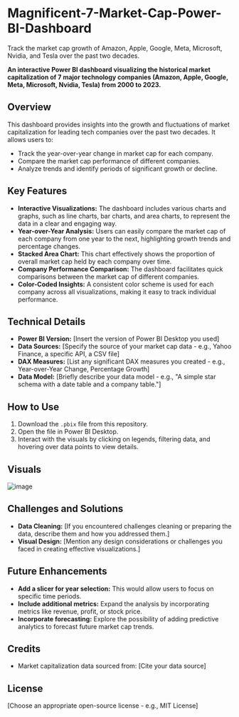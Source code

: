# Magnificent-7-Market-Cap-Power-BI-Dashboard
Track the market cap growth of Amazon, Apple, Google, Meta, Microsoft, Nvidia, and Tesla over the past two decades.


**An interactive Power BI dashboard visualizing the historical market capitalization of 7 major technology companies (Amazon, Apple, Google, Meta, Microsoft, Nvidia, Tesla) from 2000 to 2023.**


## Overview

This dashboard provides insights into the growth and fluctuations of market capitalization for leading tech companies over the past two decades. It allows users to:

*   Track the year-over-year change in market cap for each company.
*   Compare the market cap performance of different companies.
*   Analyze trends and identify periods of significant growth or decline.

## Key Features

*   **Interactive Visualizations:**  The dashboard includes various charts and graphs, such as line charts, bar charts, and area charts, to represent the data in a clear and engaging way.
*   **Year-over-Year Analysis:**  Users can easily compare the market cap of each company from one year to the next, highlighting growth trends and percentage changes.
*   **Stacked Area Chart:** This chart effectively shows the proportion of overall market cap held by each company over time.
*   **Company Performance Comparison:** The dashboard facilitates quick comparisons between the market cap of different companies.
*   **Color-Coded Insights:**  A consistent color scheme is used for each company across all visualizations, making it easy to track individual performance.

## Technical Details

*   **Power BI Version:** [Insert the version of Power BI Desktop you used]
*   **Data Sources:** [Specify the source of your market cap data - e.g., Yahoo Finance, a specific API, a CSV file] 
*   **DAX Measures:**  [List any significant DAX measures you created - e.g., Year-over-Year Change, Percentage Growth]
*   **Data Model:** [Briefly describe your data model - e.g., "A simple star schema with a date table and a company table."]

## How to Use

1.  Download the `.pbix` file from this repository.
2.  Open the file in Power BI Desktop.
3.  Interact with the visuals by clicking on legends, filtering data, and hovering over data points to view details.

## Visuals

![image](https://github.com/user-attachments/assets/1ef8bb5e-debb-43e9-bd4c-b3790c2b1146)

## Challenges and Solutions

*   **Data Cleaning:** [If you encountered challenges cleaning or preparing the data, describe them and how you addressed them.]
*   **Visual Design:** [Mention any design considerations or challenges you faced in creating effective visualizations.]

## Future Enhancements

*   **Add a slicer for year selection:**  This would allow users to focus on specific time periods.
*   **Include additional metrics:**  Expand the analysis by incorporating metrics like revenue, profit, or stock price.
*   **Incorporate forecasting:**  Explore the possibility of adding predictive analytics to forecast future market cap trends.


## Credits

*   Market capitalization data sourced from: [Cite your data source]

## License

[Choose an appropriate open-source license - e.g., MIT License] 
